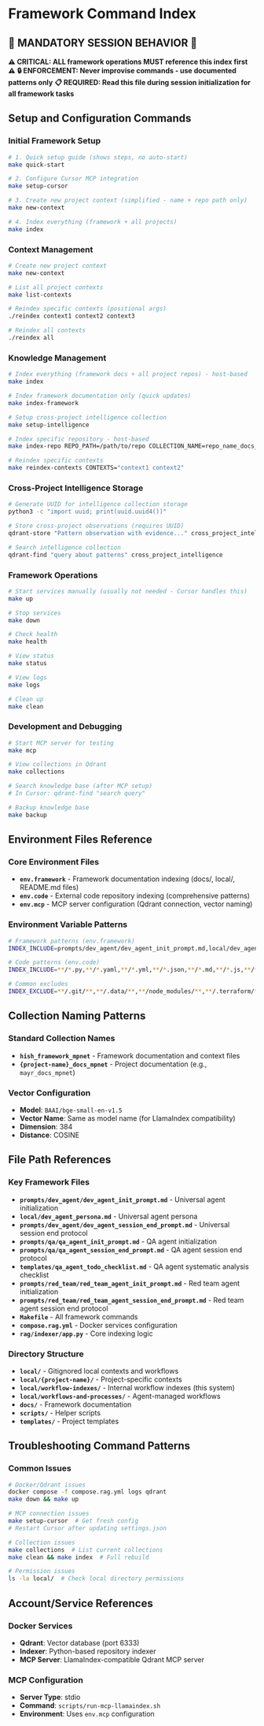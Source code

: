 # Framework Command Index

## 🚨 MANDATORY SESSION BEHAVIOR 🚨
**⚠️ CRITICAL: ALL framework operations MUST reference this index first ⚠️**
**🔒 ENFORCEMENT: Never improvise commands - use documented patterns only**
**📋 REQUIRED: Read this file during session initialization for all framework tasks**

## Setup and Configuration Commands

### Initial Framework Setup
```bash
# 1. Quick setup guide (shows steps, no auto-start)
make quick-start

# 2. Configure Cursor MCP integration
make setup-cursor

# 3. Create new project context (simplified - name + repo path only)
make new-context

# 4. Index everything (framework + all projects)
make index
```

### Context Management
```bash
# Create new project context
make new-context

# List all project contexts
make list-contexts

# Reindex specific contexts (positional args)
./reindex context1 context2 context3

# Reindex all contexts
./reindex all
```

### Knowledge Management
```bash
# Index everything (framework docs + all project repos) - host-based
make index

# Index framework documentation only (quick updates)
make index-framework

# Setup cross-project intelligence collection
make setup-intelligence

# Index specific repository - host-based
make index-repo REPO_PATH=/path/to/repo COLLECTION_NAME=repo_name_docs_mpnet

# Reindex specific contexts
make reindex-contexts CONTEXTS="context1 context2"
```

### Cross-Project Intelligence Storage
```bash
# Generate UUID for intelligence collection storage
python3 -c "import uuid; print(uuid.uuid4())"

# Store cross-project observations (requires UUID)
qdrant-store "Pattern observation with evidence..." cross_project_intelligence [UUID]

# Search intelligence collection
qdrant-find "query about patterns" cross_project_intelligence
```

### Framework Operations
```bash
# Start services manually (usually not needed - Cursor handles this)
make up

# Stop services
make down

# Check health
make health

# View status
make status

# View logs
make logs

# Clean up
make clean
```

### Development and Debugging
```bash
# Start MCP server for testing
make mcp

# View collections in Qdrant
make collections

# Search knowledge base (after MCP setup)
# In Cursor: qdrant-find "search query"

# Backup knowledge base
make backup
```

## Environment Files Reference

### Core Environment Files
- **`env.framework`** - Framework documentation indexing (docs/, local/, README.md files)
- **`env.code`** - External code repository indexing (comprehensive patterns)
- **`env.mcp`** - MCP server configuration (Qdrant connection, vector naming)

### Environment Variable Patterns
```bash
# Framework patterns (env.framework)
INDEX_INCLUDE=prompts/dev_agent/dev_agent_init_prompt.md,local/dev_agent_persona.md,prompts/dev_agent/dev_agent_session_end_prompt.md,prompts/qa/qa_agent_init_prompt.md,prompts/qa/qa_agent_session_end_prompt.md,prompts/red_team/red_team_agent_init_prompt.md,prompts/red_team/red_team_agent_session_end_prompt.md,README.md,local/*/dev_agent_context.md,local/*/README.md

# Code patterns (env.code)
INDEX_INCLUDE=**/*.py,**/*.yaml,**/*.yml,**/*.json,**/*.md,**/*.js,**/*.ts,**/*.tf,**/*.go,**/*.rs,**/*.scala,**/*.java,**/*.c,**/*.cpp,**/*.cc,**/*.cxx,**/*.h,**/*.hpp

# Common excludes
INDEX_EXCLUDE=**/.git/**,**/.data/**,**/node_modules/**,**/.terraform/**,**/.venv/**,**/dist/**,**/build/**,**/__pycache__/**,**/venv/**,**/.pytest_cache/**
```

## Collection Naming Patterns

### Standard Collection Names
- **`hish_framework_mpnet`** - Framework documentation and context files
- **`{project-name}_docs_mpnet`** - Project documentation (e.g., `mayr_docs_mpnet`)

### Vector Configuration
- **Model**: `BAAI/bge-small-en-v1.5`
- **Vector Name**: Same as model name (for LlamaIndex compatibility)
- **Dimension**: 384
- **Distance**: COSINE

## File Path References

### Key Framework Files
- **`prompts/dev_agent/dev_agent_init_prompt.md`** - Universal agent initialization
- **`local/dev_agent_persona.md`** - Universal agent persona
- **`prompts/dev_agent/dev_agent_session_end_prompt.md`** - Universal session end protocol
- **`prompts/qa/qa_agent_init_prompt.md`** - QA agent initialization
- **`prompts/qa/qa_agent_session_end_prompt.md`** - QA agent session end protocol
- **`templates/qa_agent_todo_checklist.md`** - QA agent systematic analysis checklist
- **`prompts/red_team/red_team_agent_init_prompt.md`** - Red team agent initialization
- **`prompts/red_team/red_team_agent_session_end_prompt.md`** - Red team agent session end protocol
- **`Makefile`** - All framework commands
- **`compose.rag.yml`** - Docker services configuration
- **`rag/indexer/app.py`** - Core indexing logic

### Directory Structure
- **`local/`** - Gitignored local contexts and workflows
- **`local/{project-name}/`** - Project-specific contexts
- **`local/workflow-indexes/`** - Internal workflow indexes (this system)
- **`local/workflows-and-processes/`** - Agent-managed workflows
- **`docs/`** - Framework documentation
- **`scripts/`** - Helper scripts
- **`templates/`** - Project templates

## Troubleshooting Command Patterns

### Common Issues
```bash
# Docker/Qdrant issues
docker compose -f compose.rag.yml logs qdrant
make down && make up

# MCP connection issues
make setup-cursor  # Get fresh config
# Restart Cursor after updating settings.json

# Collection issues
make collections  # List current collections
make clean && make index  # Full rebuild

# Permission issues
ls -la local/  # Check local directory permissions
```

## Account/Service References

### Docker Services
- **Qdrant**: Vector database (port 6333)
- **Indexer**: Python-based repository indexer
- **MCP Server**: LlamaIndex-compatible Qdrant MCP server

### MCP Configuration
- **Server Type**: stdio
- **Command**: `scripts/run-mcp-llamaindex.sh`
- **Environment**: Uses `env.mcp` configuration
